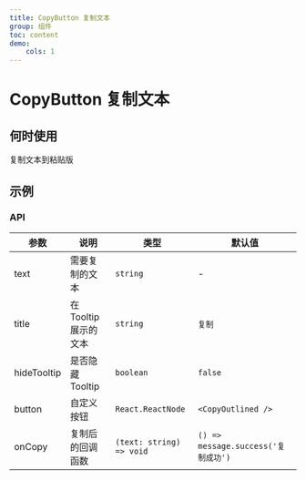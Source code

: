 ```yaml
---
title: CopyButton 复制文本
group: 组件
toc: content
demo:
    cols: 1
---
```


# CopyButton 复制文本

## 何时使用

复制文本到粘贴版

## 示例

<code src='./demos/basic.tsx' title="点击按钮，进行复制"></code>
<code src='./demos/custom.tsx' title="自定义按钮" description='通过hideTooltip属性，可以隐藏默认的提示'></code>

### API

| 参数        | 说明                  | 类型                     | 默认值                              |
| ----------- | --------------------- | ------------------------ | ----------------------------------- |
| text        | 需要复制的文本        | `string`                 | -                                   |
| title       | 在 Tooltip 展示的文本 | `string`                 | `复制`                              |
| hideTooltip | 是否隐藏 Tooltip      | `boolean`                | `false`                             |
| button      | 自定义按钮            | `React.ReactNode`        | `<CopyOutlined />`                  |
| onCopy      | 复制后的回调函数      | `(text: string) => void` | `() => message.success('复制成功')` |
